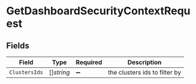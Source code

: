 # GetDashboardSecurityContextRequest


## Fields

| Field                         | Type                          | Required                      | Description                   |
| ----------------------------- | ----------------------------- | ----------------------------- | ----------------------------- |
| `ClustersIds`                 | []*string*                    | :heavy_minus_sign:            | the clusters ids to filter by |